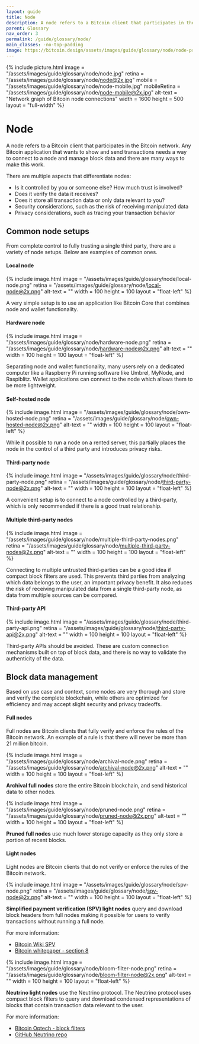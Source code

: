 ```yaml
---
layout: guide
title: Node
description: A node refers to a Bitcoin client that participates in the Bitcoin network.
parent: Glossary
nav_order: 3
permalink: /guide/glossary/node/
main_classes: -no-top-padding
image: https://bitcoin.design/assets/images/guide/glossary/node/node-preview.jpg
---
```


{% include picture.html
   image = "/assets/images/guide/glossary/node/node.jpg"
   retina = "/assets/images/guide/glossary/node/node@2x.jpg"
   mobile = "/assets/images/guide/glossary/node/node-mobile.jpg"
   mobileRetina = "/assets/images/guide/glossary/node/node-mobile@2x.jpg"
   alt-text = "Network graph of Bitcoin node connections"
   width = 1600
   height = 500
   layout = "full-width"
%}

# Node

A node refers to a Bitcoin client that participates in the Bitcoin network. Any Bitcoin application that wants to show and send transactions needs a way to connect to a node and manage block data and there are many ways to make this work.

There are multiple aspects that differentiate nodes:
- Is it controlled by you or someone else? How much trust is involved?
- Does it verify the data it receives?
- Does it store all transaction data or only data relevant to you?
- Security considerations, such as the risk of receiving manipulated data
- Privacy considerations, such as tracing your transaction behavior

## Common node setups

From complete control to fully trusting a single third party, there are a variety of node setups. Below are examples of common ones.

#### Local node

<div class="center" markdown="1">

{% include image.html
   image = "/assets/images/guide/glossary/node/local-node.png"
   retina = "/assets/images/guide/glossary/node/local-node@2x.png"
   alt-text = ""
   width = 100
   height = 100
   layout = "float-left"
%}

A very simple setup is to use an application like Bitcoin Core that combines node and wallet functionality.

</div>

#### Hardware node

<div class="center" markdown="1">

{% include image.html
   image = "/assets/images/guide/glossary/node/hardware-node.png"
   retina = "/assets/images/guide/glossary/node/hardware-node@2x.png"
   alt-text = ""
   width = 100
   height = 100
   layout = "float-left"
%}

Separating node and wallet functionality, many users rely on a dedicated computer like a Raspberry Pi running software like Umbrel, MyNode, and Raspiblitz. Wallet applications can connect to the node which allows them to be more lightweight.

</div>

#### Self-hosted node

<div class="center" markdown="1">

{% include image.html
   image = "/assets/images/guide/glossary/node/own-hosted-node.png"
   retina = "/assets/images/guide/glossary/node/own-hosted-node@2x.png"
   alt-text = ""
   width = 100
   height = 100
   layout = "float-left"
%}

While it possible to run a node on a rented server, this partially places the node in the control of a third party and introduces privacy risks.

</div>

#### Third-party node

<div class="center" markdown="1">

{% include image.html
   image = "/assets/images/guide/glossary/node/third-party-node.png"
   retina = "/assets/images/guide/glossary/node/third-party-node@2x.png"
   alt-text = ""
   width = 100
   height = 100
   layout = "float-left"
%}

A convenient setup is to connect to a node controlled by a third-party, which is only recommended if there is a good trust relationship.

</div>

#### Multiple third-party nodes

<div class="center" markdown="1">

{% include image.html
   image = "/assets/images/guide/glossary/node/multiple-third-party-nodes.png"
   retina = "/assets/images/guide/glossary/node/multiple-third-party-nodes@2x.png"
   alt-text = ""
   width = 100
   height = 100
   layout = "float-left"
%}

Connecting to multiple untrusted third-parties can be a good idea if compact block filters are used. This prevents third parties from analyzing which data belongs to the user, an important privacy benefit. It also reduces the risk of receiving manipulated data from a single third-party node, as data from multiple sources can be compared.

</div>

#### Third-party API

<div class="center" markdown="1">

{% include image.html
   image = "/assets/images/guide/glossary/node/third-party-api.png"
   retina = "/assets/images/guide/glossary/node/third-party-api@2x.png"
   alt-text = ""
   width = 100
   height = 100
   layout = "float-left"
%}

Third-party APIs should be avoided. These are custom connection mechanisms built on top of block data, and there is no way to validate the authenticity of the data.

</div>

## Block data management

Based on use case and context, some nodes are very thorough and store and verify the complete blockchain, while others are optimized for efficiency and may accept slight security and privacy tradeoffs.

#### Full nodes

Full nodes are Bitcoin clients that fully verify and enforce the rules of the Bitcoin network. An example of a rule is that there will never be more than 21 million bitcoin.

<div class="center" markdown="1">

{% include image.html
   image = "/assets/images/guide/glossary/node/archival-node.png"
   retina = "/assets/images/guide/glossary/node/archival-node@2x.png"
   alt-text = ""
   width = 100
   height = 100
   layout = "float-left"
%}

**Archival full nodes** store the entire Bitcoin blockchain, and send historical data to other nodes.

</div>

<div class="center" markdown="1">

{% include image.html
   image = "/assets/images/guide/glossary/node/pruned-node.png"
   retina = "/assets/images/guide/glossary/node/pruned-node@2x.png"
   alt-text = ""
   width = 100
   height = 100
   layout = "float-left"
%}

**Pruned full nodes** use much lower storage capacity as they only store a portion of recent blocks.

</div>

#### Light nodes

Light nodes are Bitcoin clients that do not verify or enforce the rules of the Bitcoin network.

<div class="center" markdown="1">

{% include image.html
   image = "/assets/images/guide/glossary/node/spv-node.png"
   retina = "/assets/images/guide/glossary/node/spv-node@2x.png"
   alt-text = ""
   width = 100
   height = 100
   layout = "float-left"
%}

**Simplified payment verification (SPV) light nodes** query and download block headers from full nodes making it possible for users to verify transactions without running a full node.

For more information:

   - [Bitcoin Wiki SPV](https://en.bitcoinwiki.org/wiki/Simplified_Payment_Verification)
   - [Bitcoin whitepaper - section 8](https://bitcoin.org/bitcoin.pdf)

</div>

<div class="center" markdown="1">

{% include image.html
   image = "/assets/images/guide/glossary/node/bloom-filter-node.png"
   retina = "/assets/images/guide/glossary/node/bloom-filter-node@2x.png"
   alt-text = ""
   width = 100
   height = 100
   layout = "float-left"
%}

**Neutrino light nodes** use the Neutrino protocol. The Neutrino protocol uses compact block filters to query and download condensed representations of blocks that contain transaction data relevant to the user.

For more information:
   - [Bitcoin Optech - block filters](https://bitcoinops.org/en/topics/compact-block-filters/)
   - [GitHub Neutrino repo](https://github.com/lightninglabs/neutrino)

</div>
